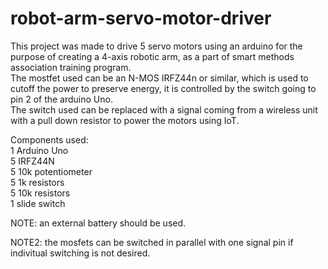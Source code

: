 # robot-arm-servo-motor-driver
This project was made to drive 5 servo motors using an arduino for the purpose of creating a 4-axis robotic arm, as a part of smart methods association training program.\
The mostfet used can be an N-MOS IRFZ44n or similar, which is used to cutoff the power to preserve energy, it is controlled by the switch going to pin 2  of the arduino Uno.\
The switch used can be replaced with a signal coming from a wireless unit with a pull down resistor to power the motors using IoT.


Components used:\
1 Arduino Uno\
5 IRFZ44N \
5 10k potentiometer\
5 1k resistors\
5 10k resistors\
1 slide switch


NOTE: an external battery should be used.

NOTE2: the mosfets can be switched in parallel with one signal pin if indivitual switching is not desired.
